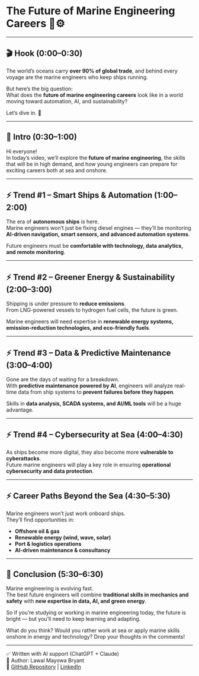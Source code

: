 # The Future of Marine Engineering Careers 🌊⚙️

---

## 🎬 Hook (0:00–0:30)
The world’s oceans carry **over 90% of global trade**, and behind every voyage are the marine engineers who keep ships running.  

But here’s the big question:  
What does the **future of marine engineering careers** look like in a world moving toward automation, AI, and sustainability?  

Let’s dive in. 🌊

---

## 📖 Intro (0:30–1:00)
Hi everyone!  
In today’s video, we’ll explore the **future of marine engineering**, the skills that will be in high demand, and how young engineers can prepare for exciting careers both at sea and onshore.  

---

## ⚡ Trend #1 – Smart Ships & Automation (1:00–2:00)
The era of **autonomous ships** is here.  
Marine engineers won’t just be fixing diesel engines — they’ll be monitoring **AI-driven navigation, smart sensors, and advanced automation systems**.  

Future engineers must be **comfortable with technology, data analytics, and remote monitoring**.  

---

## ⚡ Trend #2 – Greener Energy & Sustainability (2:00–3:00)
Shipping is under pressure to **reduce emissions**.  
From LNG-powered vessels to hydrogen fuel cells, the future is green.  

Marine engineers will need expertise in **renewable energy systems, emission-reduction technologies, and eco-friendly fuels**.  

---

## ⚡ Trend #3 – Data & Predictive Maintenance (3:00–4:00)
Gone are the days of waiting for a breakdown.  
With **predictive maintenance powered by AI**, engineers will analyze real-time data from ship systems to **prevent failures before they happen**.  

Skills in **data analysis, SCADA systems, and AI/ML tools** will be a huge advantage.  

---

## ⚡ Trend #4 – Cybersecurity at Sea (4:00–4:30)
As ships become more digital, they also become more **vulnerable to cyberattacks**.  
Future marine engineers will play a key role in ensuring **operational cybersecurity and data protection**.  

---

## ⚡ Career Paths Beyond the Sea (4:30–5:30)
Marine engineers won’t just work onboard ships.  
They’ll find opportunities in:  
- **Offshore oil & gas**  
- **Renewable energy (wind, wave, solar)**  
- **Port & logistics operations**  
- **AI-driven maintenance & consultancy**  

---

## 🚀 Conclusion (5:30–6:30)
Marine engineering is evolving fast.  
The best future engineers will combine **traditional skills in mechanics and safety** with **new expertise in data, AI, and green energy**.  

So if you’re studying or working in marine engineering today, the future is bright — but you’ll need to keep learning and adapting.  

What do you think? Would you rather work at sea or apply marine skills onshore in energy and technology? Drop your thoughts in the comments!  

---

✅ Written with AI support (ChatGPT + Claude)  
👤 Author: Lawal Mayowa Bryant  
🔗 [GitHub Repository](your-github-link) | [LinkedIn](your-linkedin-link)
